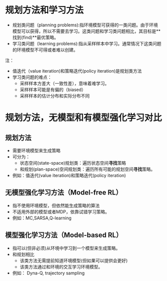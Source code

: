 # 规划方法和学习方法

- 规划类问题（planning problems):指环境模型可获得的一类问题。由于环境模型可以获得，所以不需要去学习。这类问题和学习类问题相比，其目标是**找到(find)**最优策略。
- 学习类问题（learning problems):指从采样样本中学习。通常情况下这类问题的环境模型不可得或者难以创建。

注：

- 值迭代（value iteration)和策略迭代(policy iteration)是规划类方法
- 学习类问题的难点：
  - 采样样本方差大（一致性差），意味着难学习。
  - 采样样本可能是有偏的（biased）
  - 采样样本的估计分布和实际分布不同





# 规划方法，无模型和有模型强化学习对比

## 规划方法

- 需要环境模型来生成策略
- 可分为：
  - 状态空间(state-space)规划类：遍历状态空间**寻找**策略
  - 和规划(plan-space)空间规划类：遍历所有可能的规划空间**寻找**策略。
- 例如：值迭代(value iteration)和策略迭代(policy iteration)

## 无模型强化学习方法（Model-free RL）

- 指不使用环境模型，但依然能生成策略的算法
- 不适用外部的模型或者MDP，依靠试错学习策略。
- 例如：MC,SARSA,Q-learning

## 模型强化学习方法（Model-based RL）

- 指可以(但非必须)从环境中学习到一个模型来生成策略。
- 和规划相比
  - 该类方法无需提前知道环境模型(但如果可以提供会更好)
  - 该类方法通过和环境的交互学习环境模型。
- 例如： Dyna-Q, trajectory sampling